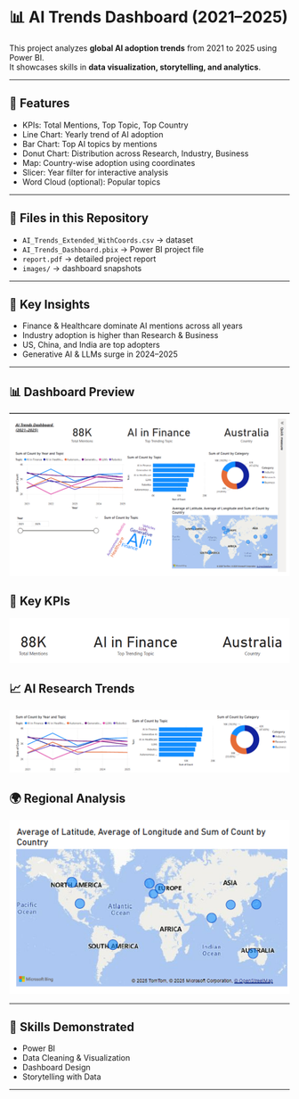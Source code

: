# 📊 AI Trends Dashboard (2021–2025)

This project analyzes **global AI adoption trends** from 2021 to 2025 using Power BI.  
It showcases skills in **data visualization, storytelling, and analytics**.

---

## 🚀 Features
- KPIs: Total Mentions, Top Topic, Top Country
- Line Chart: Yearly trend of AI adoption
- Bar Chart: Top AI topics by mentions
- Donut Chart: Distribution across Research, Industry, Business
- Map: Country-wise adoption using coordinates
- Slicer: Year filter for interactive analysis
- Word Cloud (optional): Popular topics

---

## 📂 Files in this Repository
- `AI_Trends_Extended_WithCoords.csv` → dataset
- `AI_Trends_Dashboard.pbix` → Power BI project file
- `report.pdf` → detailed project report
- `images/` → dashboard snapshots

---

## 🔑 Key Insights
- Finance & Healthcare dominate AI mentions across all years  
- Industry adoption is higher than Research & Business  
- US, China, and India are top adopters  
- Generative AI & LLMs surge in 2024–2025  

---

## 📊 Dashboard Preview
<p align="center">
  <img src="images/dashboard_overview.png" alt="Dashboard Overview" width="600"/>
</p>

## 🔑 Key KPIs
<p align="center">
  <img src="images/kpi_cards.png" alt="KPI Cards" width="600"/>
</p>

## 📈 AI Research Trends
<p align="center">
  <img src="images/trends_chart.png" alt="Trends Chart" width="800"/>
</p>

## 🌍 Regional Analysis
<p align="center">
  <img src="images/region_analysis.png" alt="Regional Analysis" width="600"/>
</p>

---


## 📌 Skills Demonstrated
- Power BI
- Data Cleaning & Visualization
- Dashboard Design
- Storytelling with Data

---
